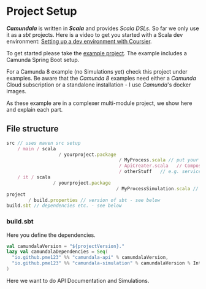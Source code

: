 # Project Setup
**_Camundala_** is written in _**Scala**_ and provides _Scala DSLs_.
So far we only use it as a _sbt_ projects. 
Here is a video to get you started with a Scala dev environment: 
[Setting up a dev environment with Coursier](https://www.youtube.com/watch?v=j-H6LSv2z_8&list=PLTx-VKTe8yLxYQfX_eGHCxaTuWvvG28Ml). 

To get started please take the [example project](https://github.com/pme123/camundala-example). 
The example includes a Camunda Spring Boot setup. 

For a Camunda 8 example (no Simulations yet) check this project under examples. Be aware that the
_Camunda 8_ examples need either a _Camunda_ Cloud subscription or a standalone
installation - I use _Camunda_'s docker images.

As these example are in a complexer multi-module project, we show here and explain each part.

## File structure
```javascript
src // uses maven src setup
    / main / scala 
                   / yourproject.package 
                                         / MyProcess.scala // put your domain here, needed for this process - provide BPMN examples
                                         / ApiCreater.scala   // Compose here your API Documentation
                                         / otherStuff   // e.g. services etc.
    / it / scala
                 / yourproject.package
                                        / MyProcessSimulation.scala // put your simulations here
project 
        / build.properties // version of sbt - see below
build.sbt // dependencies etc. - see below

```

### build.sbt
Here you define the dependencies.
```scala
val camundalaVersion = "${projectVersion}."
lazy val camundalaDependencies = Seq(
  "io.github.pme123" %% "camundala-api" % camundalaVersion,
  "io.github.pme123" %% "camundala-simulation" % camundalaVersion % IntegrationTest
)
```
Here we want to do API Documentation and Simulations. 

